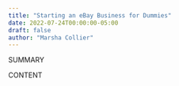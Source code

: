 ```yaml
---
title: "Starting an eBay Business for Dummies"
date: 2022-07-24T00:00:00-05:00
draft: false
author: "Marsha Collier"
---
```


SUMMARY

<!--more-->

CONTENT